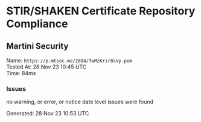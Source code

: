 # STIR/SHAKEN Certificate Repository Compliance

## Martini Security

Name: `https://p.mtsec.me/2884/fwMzKrir8sVy.pem`\
Tested At: 28 Nov 23 10:45 UTC\
Time: 84ms

### Issues

no warning, or error, or notice date level issues were found

Generated: 28 Nov 23 10:53 UTC